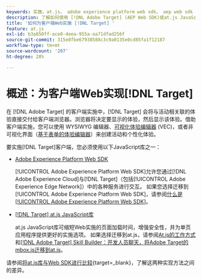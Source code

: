 ```yaml
---
keywords: 实施，at.js， adobe experience platform web sdk， aep web sdk
description: 了解如何使用 [!DNL Adobe Target] (AEP Web SDK)或at.js JavaScript库为客户端Web实施 [!DNL Adobe Experience Platform Web SDK] 。
title: '如何为客户端Web实施 [!DNL Target] '
feature: at.js
exl-id: b3a850ff-ace0-4eea-955a-aa71dfad256f
source-git-commit: 315e8fbe67938588c3c9a0135e0cd85fa1f12187
workflow-type: tm+mt
source-wordcount: '207'
ht-degree: 28%

---
```


# 概述：为客户端Web实现[!DNL Target]

在 [!DNL Adobe Target] 的客户端实施中，[!DNL Target] 会将与活动相关联的体验直接交付给客户端浏览器。浏览器将决定要显示的体验，然后显示该体验。借助客户端实施，您可以使用 WYSIWYG 编辑器、[可视化体验编辑器](https://experienceleague.adobe.com/docs/target/using/experiences/vec/visual-experience-composer.html) (VEC)，或者非可视化界面（[基于表单的体验编辑器](https://experienceleague.adobe.com/docs/target/using/experiences/form-experience-composer.html)）来创建活动和个性化体验。

要实施[!DNL Target]客户端，您必须使用以下JavaScript库之一：

* [Adobe Experience Platform Web SDK](/help/dev/implement/client-side/aep-web-sdk/aep-web-sdk-overview.md)

  [!UICONTROL Adobe Experience Platform Web SDK]允许您通过[!DNL Adobe Experience Cloud]与[!DNL Target]（包括[!UICONTROL Adobe Experience Edge Network]）中的各种服务进行交互。 如果您选择迁移到[!UICONTROL Adobe Experience Platform Web SDK]，请参阅[什么是[!UICONTROL Adobe Experience Platform Web SDK]](/help/dev/implement/client-side/aep-web-sdk/aep-web-sdk-overview.md)。

* [[!DNL Target] at.js JavaScript库](/help/dev/implement/client-side/atjs/how-atjs-works/overview.md)

  at.js JavaScript库可缩短Web实施的页面加载时间，增强安全性，并为单页应用程序提供更好的实施选项。 如果选择迁移到at.js，请参阅[At.js的工作方式](/help/dev/implement/client-side/atjs/how-atjs-works/overview.md)和[[!DNL Adobe Target] Skill Builder：开发人员聊天，将Adobe Target的mbox.js迁移到at.js](https://seminars.adobeconnect.com/ptdo6mfo6qn6/?proto=true)。


请参阅[将at.js库与Web SDK进行比较](https://experienceleague.adobe.com/en/docs/experience-platform/web-sdk/personalization/adobe-target/web-sdk-atjs-comparison){target=_blank}，了解这两种实现方法之间的差异。